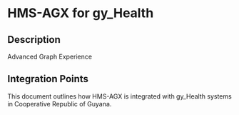 # HMS-AGX for gy_Health

## Description

Advanced Graph Experience

## Integration Points

This document outlines how HMS-AGX is integrated with gy_Health systems in Cooperative Republic of Guyana.
